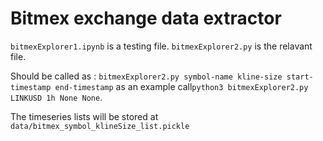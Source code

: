 # Bitmex exchange data extractor

`bitmexExplorer1.ipynb` is a testing file. `bitmexExplorer2.py` is the relavant file.

Should be called as : `bitmexExplorer2.py symbol-name kline-size start-timestamp end-timestamp` as an example
call`python3 bitmexExplorer2.py LINKUSD 1h None None`. 

The timeseries lists will be stored at `data/bitmex_symbol_klineSize_list.pickle`